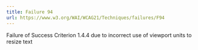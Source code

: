 ```yaml
---
title: Failure 94
url: https://www.w3.org/WAI/WCAG21/Techniques/failures/F94
---
```

Failure of Success Criterion 1.4.4 due to incorrect use of viewport units to resize text